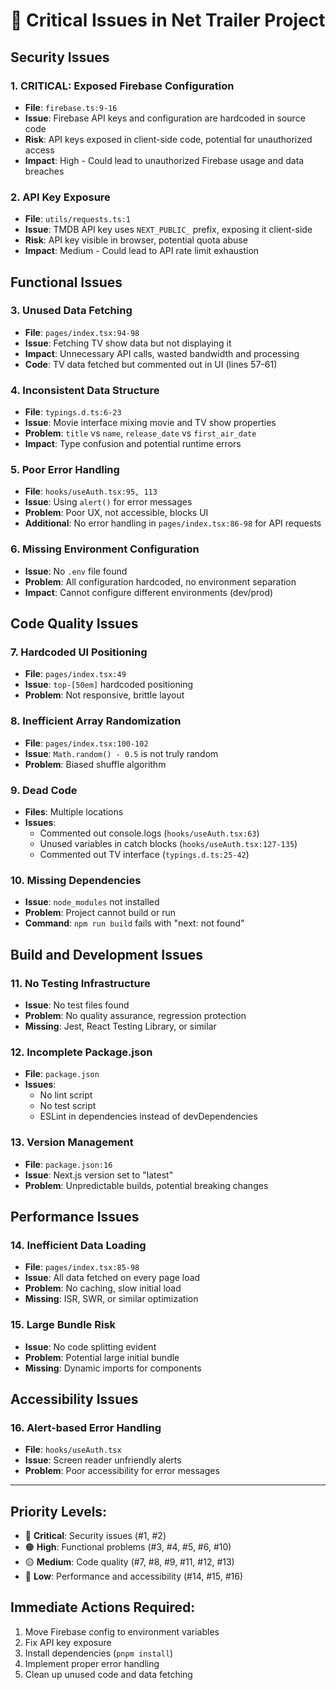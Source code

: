# 🚨 Critical Issues in Net Trailer Project

## Security Issues

### 1. **CRITICAL: Exposed Firebase Configuration**
- **File**: `firebase.ts:9-16`
- **Issue**: Firebase API keys and configuration are hardcoded in source code
- **Risk**: API keys exposed in client-side code, potential for unauthorized access
- **Impact**: High - Could lead to unauthorized Firebase usage and data breaches

### 2. **API Key Exposure**
- **File**: `utils/requests.ts:1`
- **Issue**: TMDB API key uses `NEXT_PUBLIC_` prefix, exposing it client-side
- **Risk**: API key visible in browser, potential quota abuse
- **Impact**: Medium - Could lead to API rate limit exhaustion

## Functional Issues

### 3. **Unused Data Fetching**
- **File**: `pages/index.tsx:94-98`
- **Issue**: Fetching TV show data but not displaying it
- **Impact**: Unnecessary API calls, wasted bandwidth and processing
- **Code**: TV data fetched but commented out in UI (lines 57-61)

### 4. **Inconsistent Data Structure**
- **File**: `typings.d.ts:6-23`
- **Issue**: Movie interface mixing movie and TV show properties
- **Problem**: `title` vs `name`, `release_date` vs `first_air_date`
- **Impact**: Type confusion and potential runtime errors

### 5. **Poor Error Handling**
- **File**: `hooks/useAuth.tsx:95, 113`
- **Issue**: Using `alert()` for error messages
- **Problem**: Poor UX, not accessible, blocks UI
- **Additional**: No error handling in `pages/index.tsx:86-98` for API requests

### 6. **Missing Environment Configuration**
- **Issue**: No `.env` file found
- **Problem**: All configuration hardcoded, no environment separation
- **Impact**: Cannot configure different environments (dev/prod)

## Code Quality Issues

### 7. **Hardcoded UI Positioning**
- **File**: `pages/index.tsx:49`
- **Issue**: `top-[50em]` hardcoded positioning
- **Problem**: Not responsive, brittle layout

### 8. **Inefficient Array Randomization**
- **File**: `pages/index.tsx:100-102`
- **Issue**: `Math.random() - 0.5` is not truly random
- **Problem**: Biased shuffle algorithm

### 9. **Dead Code**
- **Files**: Multiple locations
- **Issues**:
  - Commented out console.logs (`hooks/useAuth.tsx:63`)
  - Unused variables in catch blocks (`hooks/useAuth.tsx:127-135`)
  - Commented out TV interface (`typings.d.ts:25-42`)

### 10. **Missing Dependencies**
- **Issue**: `node_modules` not installed
- **Problem**: Project cannot build or run
- **Command**: `npm run build` fails with "next: not found"

## Build and Development Issues

### 11. **No Testing Infrastructure**
- **Issue**: No test files found
- **Problem**: No quality assurance, regression protection
- **Missing**: Jest, React Testing Library, or similar

### 12. **Incomplete Package.json**
- **File**: `package.json`
- **Issues**:
  - No lint script
  - No test script
  - ESLint in dependencies instead of devDependencies

### 13. **Version Management**
- **File**: `package.json:16`
- **Issue**: Next.js version set to "latest"
- **Problem**: Unpredictable builds, potential breaking changes

## Performance Issues

### 14. **Inefficient Data Loading**
- **File**: `pages/index.tsx:85-98`
- **Issue**: All data fetched on every page load
- **Problem**: No caching, slow initial load
- **Missing**: ISR, SWR, or similar optimization

### 15. **Large Bundle Risk**
- **Issue**: No code splitting evident
- **Problem**: Potential large initial bundle
- **Missing**: Dynamic imports for components

## Accessibility Issues

### 16. **Alert-based Error Handling**
- **File**: `hooks/useAuth.tsx`
- **Issue**: Screen reader unfriendly alerts
- **Problem**: Poor accessibility for error messages

---

## Priority Levels:
- 🔴 **Critical**: Security issues (#1, #2)
- 🟠 **High**: Functional problems (#3, #4, #5, #6, #10)
- 🟡 **Medium**: Code quality (#7, #8, #9, #11, #12, #13)
- 🔵 **Low**: Performance and accessibility (#14, #15, #16)

## Immediate Actions Required:
1. Move Firebase config to environment variables
2. Fix API key exposure
3. Install dependencies (`pnpm install`)
4. Implement proper error handling
5. Clean up unused code and data fetching
